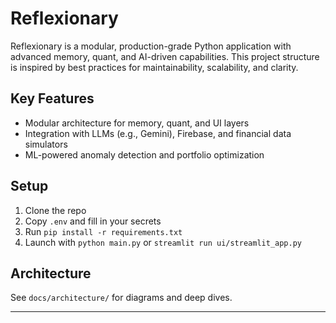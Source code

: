 # Reflexionary

Reflexionary is a modular, production-grade Python application with advanced memory, quant, and AI-driven capabilities. This project structure is inspired by best practices for maintainability, scalability, and clarity.

## Key Features
- Modular architecture for memory, quant, and UI layers
- Integration with LLMs (e.g., Gemini), Firebase, and financial data simulators
- ML-powered anomaly detection and portfolio optimization

## Setup
1. Clone the repo
2. Copy `.env` and fill in your secrets
3. Run `pip install -r requirements.txt`
4. Launch with `python main.py` or `streamlit run ui/streamlit_app.py`

## Architecture
See `docs/architecture/` for diagrams and deep dives.

---
